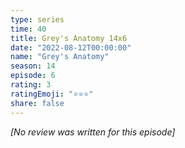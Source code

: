 ```yaml
---
type: series
time: 40
title: Grey's Anatomy 14x6
date: "2022-08-12T00:00:00"
name: "Grey's Anatomy"
season: 14
episode: 6
rating: 3
ratingEmoji: "⭐️⭐️⭐️"
share: false
---
```


_[No review was written for this episode]_
